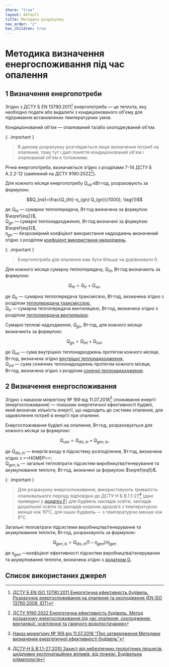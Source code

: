 ```yaml
---
share: "true"
layout: default
title: Методика розрахунку
nav_order: "2"
has_children: true
---
```



# Методика визначення енергоспоживання під час опалення

## 1 Визначення енергопотреби

Згідно з ДСТУ Б EN 13790:2011[^1] енергопотреба — це теплота, яку необхідно подати або видалити з кондиціонованого об'єму для підтримання встановлених температурних умов.

Кондиціонований об'єм — опалюваний та/або охолоджуваний об'єм.

{: .important }
> В даному розрахунку розглядається лише визначення потреб на опалення, тому тут і далі поняття кондиціонований об'єм і опалюваний об'єм є тотожними.

Річна енергопотреба, визначається згідно з розділами 7-14 ДСТУ Б А.2.2-12 (замінений на ДСТУ 9190:2022[^2]).

Для кожного місяця енергопотребу $Q_{nd}$ кВт·год, розраховують за формулою:

$$Q_{nd}=\frac{Q_{ht}-η_{gn}·Q_{gn}}{1000}, \tag{1}$$

де $Q_{ht}$ — сумарна теплопередача, Вт·год визначена за формулою $\eqref{eq2}$,  
$Q_{gn}$ — сумарні теплонадходження, Вт·год визначені за формулою $\eqref{eq3}$,  
$η_{gn}$ — безрозмірний коефіцієнт використання надходжень визначений згідно з розділом [коефіцієнт використання надходжень](./utilisation-factor.md).

{: .important }
> Енергопотреба для опалення має бути більше чи дорівнювати 0.

Для кожного місяця сумарну теплопередачу, $Q_{ht}$, Вт·год визначають за формулою:

$$Q_{ht}=Q_{tr}+Q_{ve}, \tag{2}\label{eq2}$$

де $Q_{tr}$ — сумарна теплопередача трансмісією, Вт·год, визначена згідно з розділом [теплопередача трансміссією](./transmission.md),  
$Q_{tr}$ — сумарна теплопередача вентиляцією, Вт·год, визначена згідно з розділом [теплопередача вентиляцією](./ventilation.md).

Сумарні теплові надходження, $Q_{gn}$, Вт·год, для кожного місяця визначають за формулою:

$$Q_{gn}=Q_{int}+Q_{sol},\tag{3}\label{eq3}$$

де $Q_{int}$ — сума внутрішніх теплонадходжень протягом кожного місяця, Вт·год, визначена згідно [внутрішні теплонадходження](./internal.md),  
$Q_{sol}$ — сума сонячних теплонадходжень протягом кожного місяця, Вт·год, визначена згідно з розділом [сонячні теплонадходження](./solar.md).

## 2 Визначення енергоспоживання

Згідно з наказом мінрегіону № 169 від 11.07.2018[^3] споживання енергії (енергоспоживання) — показник енергетичної ефективності будівлі, який визначає кількість енергії, що надходить до системи опалення, для задоволення потреб в енергії при опаленні.

Енергоспоживання будівлі на опалення, Вт·год, розраховується для кожного місяця за формулою:

$$Q_{use}=Q_{dis,in}+Q_{gen,ls},\tag{4}$$

де $Q_{dis,in}$  — енергія входу в підсистему розподілення, Вт·год, визначена згідно з ==НОМЕР==;  
$Q_{gen,ls}$ — загальні тепловтрати підсистем виробництва/генерування та акумулювання теплоти, Вт·год, визначені за формулою $\eqref{eq5}$.  

{: .important }
> Для розрахунку енергоспоживання, використовують тривалість опалювального періоду відповідно до ДСТУ-Н Б В.1.1-27[^4] (дані приведені у [додатку F](../appendixes/appendix-f.md)) для будівель закладів освіти, закладів дошкільної освіти та закладів охорони здоровʼя з температурою менше ніж 10℃, для інших будівель — з температурою менше ніж 8℃.
 
Загальні тепловтрати підсистеми виробництва/генерування та акумулювання теплоти, Вт·год, розраховують за формулою:

$$Q_{gen,ls}=Q_{dis,in}(1-\eta_{gen})/\eta_{gen}\tag{5}\label{eq5}$$

де $\eta_{gen}$ —коефіцієнт ефективності підсистем виробництва/генерування та акумулювання теплоти, визначена згідно з [додатком G](../appendixes/appendix-g.md).  
## Список використаних джерел

[^1]: [ДСТУ Б EN ISO 13790:2011 Енергетична ефективність будівель. Розрахунок енергоспоживання на опалення та охолодження (EN ISO 13790:2008, IDT)](https://online.budstandart.com/ua/catalog/doc-page?id_doc=28005)
[^2]: [ДСТУ 9190:2022 Енергетична ефективність будівель. Метод розрахунку енергоспоживання під час опалення, охолодження, вентиляції, освітлення та гарячого водопостачання](https://online.budstandart.com/ua/catalog/doc-page.html?id_doc=98995)
[^3]: [Наказ мінрегіону № 169 від 11.07.2018 "Про затвердження Методики визначення енергетичної ефективності будівель"](https://zakon.rada.gov.ua/laws/show/z0822-18#Text)
[^4]: [ДСТУ-Н Б В.1.1-27:2010 Захист від небезпечних геологічних процесів, шкідливих експлуатаційних впливів, від пожежі. Будівельна кліматологія](https://online.budstandart.com/ua/catalog/doc-page.html?id_doc=26655)
